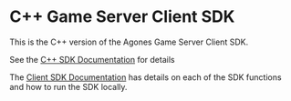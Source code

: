 # C++ Game Server Client SDK

This is the C++ version of the Agones Game Server Client SDK. 

See the [C++ SDK Documentation](https://agones.dev/site/docs/guides/client-sdks/cpp/) for details

The [Client SDK Documentation](https://agones.dev/site/docs/guides/client-sdks/) has details on each of the SDK functions and how to run the SDK locally.

